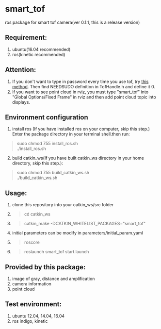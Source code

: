 # smart_tof
ros package for smart tof camera(ver 0.1.1, this is a release version)

## Requirement:
1. ubuntu(16.04 recommended)
2. ros(kinetic recommended)

## Attention:
1. If you don't want to type in password every time you use tof, try [this method](http://blog.csdn.net/lina_acm/article/details/52080448). Then find NEEDSUDO definition in TofHandle.h and define it 0.
2. If you want to see point cloud in rviz, you must type "smart_tof" into "Global Options/Fixed Frame" in rviz and then add point cloud topic into displays.

## Environment configuration
1. install ros 
(If you have installed ros on your computer, skip this step.)
Enter the package directory in your terminal shell.then run:  
> sudo chmod 755 install_ros.sh  
> ./install_ros.sh
2. build catkin_ws(If you have built catkin_ws directory in your home directory, skip this step.):  
> sudo chmod 755 build_catkin_ws.sh  
> ./build_catkin_ws.sh

## Usage:
1. clone this repository into your catkin_ws/src folder
2. > cd catkin_ws
3. > catkin_make -DCATKIN_WHITELIST_PACKAGES="smart_tof"  
4. initial parameters can be modify in parameters/initial_param.yaml
5. > roscore
6. > roslaunch smart_tof start.launch

## Provided by this package:
1. image of gray, distance and amplification
2. camera information
3. point cloud

## Test environment:
1. ubuntu 12.04, 14.04, 16.04
2. ros indigo, kinetic
